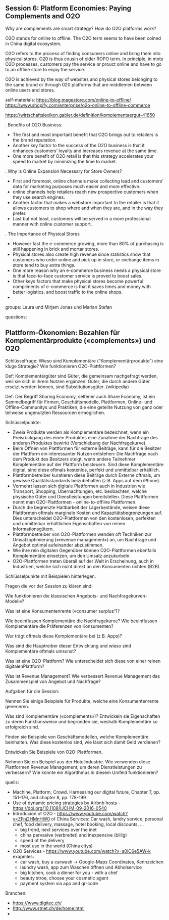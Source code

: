 ## Session 6: Platform Economies: Paying Complements and O2O

Why are complements are smart strategy?
How do O2O platforms work?

O2O stands for online to offline. The O2O term seems to have been coined in China digital ecosystem.

O2O refers to the process of finding consumers online and bring them into physical stores. O20 is thus cousin of older ROPO term. In principle, in mots O2O processes, customers pay the service or prouct online and have to go to an offline store to enjoy the service.

O2O is achieved by the way of websites and physical stores belonging to the same brand or through 020 platforms that are middlemen between online users and stores.

self-materials:
https://blog.magestore.com/online-to-offline/
https://www.shopify.com/enterprise/o2o-online-to-offline-commerce

https://wirtschaftslexikon.gabler.de/definition/komplementaergut-41650

.  Benefits of O2O Business:
 - The first and most important benefit that O2O brings out to retailers is the brand reputation. 
 - Another key factor to the success of the O2O business is that it enhances customers’ loyalty and increases revenue at the same time.
 - One more benefit of O2O retail is that this strategy accelerates your speed to market by minimizing the time to market. 

. Why is Online Expansion Necessary for Store Owners?
 - First and foremost, online channels make collecting lead and customers’ data for marketing purposes much easier and more effective.
 - online channels help retailers reach new prospective customers when they use search engines.
 - Another factor that makes a webstore important to the retailer is that it allows customers to shop where and when they are, and in the way they prefer.
 - Last but not least, customers will be served in a more professional manner with online customer support.

. The Importance of Physical Stores 
 - However fast the e-commerce growing, more than 80% of purchasing is still happening in brick and mortar stores.
 - Physical stores also create high revenue since statistics show that customers who order online and pick up in store, or exchange items in store tend to buy extra things.
 - One more reason why an e-commerce business needs a  physical store is that face-to-face customer service is proved to boost sales.
 - Other keys factors that make physical stores become powerful compliments of e-commerce is that it saves times and money with better logistics, and boost traffic to the online shops.
 - 

groups:
 Laura und Mirjam
 Jonas und Marian
 Stefan

questions:

## Plattform-Ökonomien: Bezahlen für Komplementärprodukte («complements») und O2O

Schlüsselfrage: Wieso sind Komplementäre (“Komplementärprodukte”) eine kluge Strategie? Wie funktionieren O2O-Plattformen?

Def: Komplementärgüter sind Güter, die gemeinsam nachgefragt werden, weil sie sich in ihrem Nutzen ergänzen. Güter, die durch andere Güter ersetzt werden können, sind Substitutionsgüter. (wikipedia)

Def: Der Begriff Sharing Economy, seltener auch Share Economy, ist ein Sammelbegriff für Firmen, Geschäftsmodelle, Plattformen, Online- und Offline-Communitys und Praktiken, die eine geteilte Nutzung von ganz oder teilweise ungenutzten Ressourcen ermöglichen.

Schlüsselpunkte:
 - Zweia Produkte werden als Komplementäre bezeichnet, wenn ein Preisrückgang des einen Produktes eine Zunahme der Nachfrage des anderen Produktes bewirkt
(Verschiebung der Nachfragekurve).
 - Beim Öffnen von Plattformen für externe Beiträge, kann für die Besitzer der Plattform ein interessanter Nutzen entstehen: Die Nachfrage nach dem Produkt des Besitzers steigt, wenn andere Teilnehmer Komplementäre auf der Plattform beisteuern. Sind diese Komplementäre digital, sind diese oftmals kostenlos, perfekt und unmittelbar erhältlich.
 - Plattformbetreiber kuratieren diese Beiträge durch Externe oftmals, um gewisse Qualitätsstandards beizubehalten (z.B. Apps auf dem iPhone).
 - Vermehrt lassen sich digitale Plattformen auch in Industrien wie Transport, Shopping, Übernachtungen, etc. beobachten, welche physische Güter und Dienstleistungen bereitstellen. Diese Plattformen nennt man O2O-Plattformen - online-to-offline Plattformen.
 - Durch die begrenzte Haltbarkeit der Lagerbestände, weisen diese Plattformen oftmals marginale Kosten und Kapazitätsbegrenzungen auf. Dies unterscheidet O2O-Plattformen von den kostenlosen, perfekten und unmittelbar erhältlichen Eigenschaften von reinen Informationsgütern.
 - Plattformbetreiber von O2O-Plattformen wenden oft Techniken zur Umsatzoptimierung («revenue management») an, um Nachfrage und Angebot optimal aufeinander
abzustimmen.
 - Wie ihre rein digitalen Gegenüber können O2O-Plattformen ebenfalls Komplementäre einsetzen, um den Umsatz anzukurbeln.
 - O2O-Plattformen treten überall auf der Welt in Erscheinung, auch in Industrien, welche sich nicht direkt an den Konsumenten richten (B2B).

Schlüsselpunkte mit Beispielen hinterlegen.

Fragen die vor der Session zu klären sind:

Wie funktionieren die klassischen Angebots- und Nachfragekurven-Modelle?

Was ist eine Konsumentenrente («consumer surplus”)?

Wie beeinflussen Komplementäre die Nachfragekurve? Wie beeinflussen Komplementäre die Präferenzen von Konsumenten?

Wer trägt oftmals diese Komplementäre bei (z.B. Apps)?

Was sind die Hauptreiber dieser Entwicklung und wieso sind Komplementäre oftmals umsonst?

Was ist eine O2O-Plattform? Wie unterscheidet sich diese von einer reinen digitalenPlattform?

Was ist Revenue Management? Wie verbessert Revenue Management das Zusammenspiel von Angebot und Nachfrage?

Aufgaben für die Session:

Nennen Sie einige Beispiele für Produkte, welche eine Konsumentenrente generieren.

Was sind Komplementäre («complements»)? Entwickeln sie Eigenschaften zu deren Funktionsweise und begründen sie, weshalb Komplementäre so erfolgreich sind.

Finden sie Beispiele von Geschäftsmodellen, welche Komplementäre beinhalten. Was diese kostenlos sind, wie lässt sich damit Geld verdienen?

Entwickeln Sie Beispiele von O2O-Plattformen.

Nehmen Sie ein Beispiel aus der Hotelindustrie. Wie verwenden diese Plattformen Revenue Management, um deren Dienstleistungen zu verbessern? 
Wie könnte ein Algorithmus in diesem Umfeld funktionieren?


quells:

- Machine, Platform, Crowd. Harnessing our digital future, Chapter 7, pp. 151-176, and chapter 8, pp. 178-199
- Use of dynamic pricing strategies by Airbnb hosts - https://doi.org/10.1108/IJCHM-09-2016-0540
- Introducion of O2O - https://www.youtube.com/watch?v=ZFnj2HMnHW0 of China 
  Services: Car wash, landry service, personal chef, food delivery, massage, hotel booking, local discounts, ...
  - big trend, next services over the inet
  - china pervasive (verbreitet) and inexpensive (billig)
  - speed of the delivery
  - most use in the world (China citys)
- O2O Services - https://www.youtube.com/watch?v=a0lC6e5AW-k
  exapmles: 
  - car wash, buy a carwash -> Google-Maps Coordinates, Kennzeichen
  - laundry wash, app zum Waschen öffnen und Abholservice
  - big kitchen, cook a dinner for you - with a chef
  - beauty stroe, choose your cosmetic agent
  - payment system via app and qr-code


Branchen:
 - https://www.digitec.ch/
 - http://www.stnet.ch/de/home.html
 - 